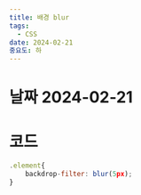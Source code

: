 ```yaml
---
title: 배경 blur
tags:
  - CSS
date: 2024-02-21
중요도: 하
---
```

# 날짜  2024-02-21


# 코드
```javascript
.element{
	backdrop-filter: blur(5px);
}
```
